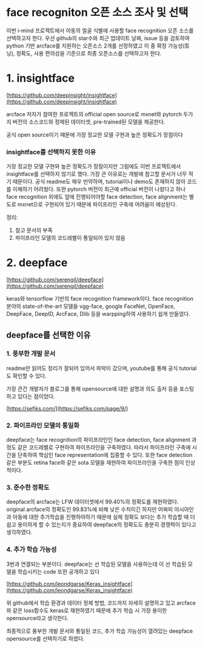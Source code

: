 # face recogniton 오픈 소스 조사 및 선택

이번 i-mind 프로젝트에서 아동의 얼굴 식별에 사용할 face recognition 오픈 소스를 선택하고자 한다. 
우선 github의 star수와 최근 업데이트 날짜, issue 등을 검토하여 python 기반 arcface를 지원하는 오픈소스 2개를 선정하였고
이 중 확장 가능성(튜닝), 정확도, 사용 편의성을 기준으로 최종 오픈소스를 선택하고자 한다. 

# 1. insightface

[https://github.com/deepinsight/insightface](https://github.com/deepinsight/insightface)

arcface 저자가 참여한 프로젝트의 official open source로 mxnet와 pytorch 두가지 버전의 소스코드와 정제된 데이터셋, pre-trained된 모델을 제공한다.

공식 open source이기 때문에 가장 정교한 모델 구현과 높은 정확도가 장점이다

### insightface를 선택하지 못한 이유

가장 정교한 모델 구현와 높은 정확도가 장점이지만 그럼에도 이번 프로젝트에서 insightface를 선택하지 않기로 했다. 가장 큰 이유로는 개발에 참고할 문서가 너무 적기 때문이다. 공식 readme도 매우 빈약하며, tutorial이나 demo도 존재하지 않아 코드를 이해하기 어려웠다. 또한 pytorch 버전이 최근에 official 버전이 나왔다고 하나 face recognition 외에도 앞에 진행되어야할 face detection, face alignment는 별도로 mxnet으로 구현되어 있기 때문에 파이프라인 구축에 어려움이 예상된다.

정리:

1. 참고 문서의 부족
2. 파이프라인 모델의 코드레벨이 통일되어 있지 않음

# 2. deepface

[https://github.com/serengil/deepface](https://github.com/serengil/deepface)

keras와 tensorflow 기반의 face recognition framework이다. face recognition 분야의 state-of-the-art 모델들 vgg-face, google FaceNet, OpenFace, DeepFace, DeepID, ArcFace, Dlib 등을 warpping하여 사용하기 쉽게 만들었다.

## deepface를 선택한 이유

### 1. 풍부한 개발 문서

readme만 읽어도 정리가 잘되어 있어서 파악이 갔으며, youtube를 통해 공식 tutorial도 확인할 수 있다.

가장 큰건 개발자가 블로그를 통해 opensource에 대한 설명과 의도 출저 등을 포스팅하고 있다는 점이었다.

[https://sefiks.com/](https://sefiks.com/page/9/)

### 2. 파이프라인 모델의 통일화

deepface는 face recognition의 파이프라인인 face detection, face alignment 과정도 같은 코드레밸로 구현하여 파이프라인을 구축하였다. 따라서 파이프라인 구축에 시간을 단축하여 핵심인 face representation에 집중할 수 있다. 또한 face detection 같은 부분도 retina face와 같은 sota 모델을 재현하여 파이프라인을 구축한 점이 인상적이다.

### 3. 준수한 정확도

deepface의 arcface는 LFW 데이터셋에서 99.40%의 정확도를 재현하였다. original arcface의 정확도인 99.83%에 비해 낮은 수치이긴 하지만 어짜피 아시아인과 아동에 대한 추가학습을 진행하야하기 때문에 실제 정확도 보다는 추가 학습할 때 더 쉽고 용이하게 할 수 있는지가 중요하여 deepface의 정확도도 충분히 경쟁력이 있다고 생각하였다.

### 4. 추가 학습 가능성

3번과 연결되는 부분이다. deepface는 선 학습된 모델을 사용하는데 이 선 학습된 모델을 학습시키는 code 또한 공개하고 있다

[https://github.com/leondgarse/Keras_insightface](https://github.com/leondgarse/Keras_insightface)

위 github에서 학습 환경과 데이터 정제 방법, 코드까지 자세히 설명하고 있고 arcface와 같은 loss함수도 keras로 재현하였기 때문에 추가 학습 시 가장 용이한 opensource라고 생각한다.

최종적으로 풍부한 개발 문서와 통일된 코드, 추가 학습 가능성이 열려있는 deepface opensource를 선택하기로 하였다.
